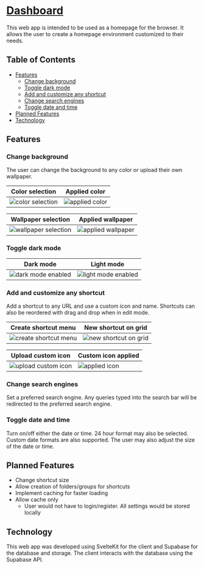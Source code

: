 # [Dashboard](https://dashboard.josephtalon.ca)
This web app is intended to be used as a homepage for the browser. It allows the user to create a homepage environment customized to their needs.

## Table of Contents
* [Features](#features)
  + [Change background](#change-background)
  + [Toggle dark mode](#toggle-dark-mode)
  + [Add and customize any shortcut](#add-and-customize-any-shortcut)
  + [Change search engines](#change-search-engines)
  + [Toggle date and time](#toggle-date-and-time)
* [Planned Features](#planned-features)
* [Technology](#technology)


## Features
### Change background
The user can change the background to any color or upload their own wallpaper.

| Color selection | Applied color |
| ---- | ---- |
| ![color selection](https://cdn.josephtalon.ca/images/BrowserDashboard/readme-images/color-select.png) | ![applied color](https://cdn.josephtalon.ca/images/BrowserDashboard/readme-images/color-applied.png) |

| Wallpaper selection | Applied wallpaper |
| ---- | ---- |
| ![wallpaper selection](https://cdn.josephtalon.ca/images/BrowserDashboard/readme-images/wallpaper-select.png) | ![applied wallpaper](https://cdn.josephtalon.ca/images/BrowserDashboard/readme-images/wallpaper-applied.png)

### Toggle dark mode

| Dark mode | Light mode |
| --- | --- |
| ![dark mode enabled](https://cdn.josephtalon.ca/images/BrowserDashboard/readme-images/dark-mode.png) | ![light mode enabled](https://cdn.josephtalon.ca/images/BrowserDashboard/readme-images/light-mode.png) |

### Add and customize any shortcut
Add a shortcut to any URL and use a custom icon and name. Shortcuts can also be reordered with drag and drop when in edit mode.

| Create shortcut menu | New shortcut on grid |
| --- | --- |
| ![create shortcut menu](https://cdn.josephtalon.ca/images/BrowserDashboard/readme-images/create-app.png) | ![new shortcut on grid](https://cdn.josephtalon.ca/images/BrowserDashboard/readme-images/new-app.png) |

| Upload custom icon | Custom icon applied |
| --- | --- |
| ![upload custom icon](https://cdn.josephtalon.ca/images/BrowserDashboard/readme-images/upload-icon.png) | ![applied icon](https://cdn.josephtalon.ca/images/BrowserDashboard/readme-images/applied-icon.png) |

### Change search engines
Set a preferred search engine. Any queries typed into the search bar will be redirected to the preferred search engine.

### Toggle date and time
Turn on/off either the date or time. 24 hour format may also be selected. Custom date formats are also supported. The user may also adjust the size of the date or time.

## Planned Features
- Change shortcut size
- Allow creation of folders/groups for shortcuts
- Implement caching for faster loading
- Allow cache only
  - User would not have to login/register. All settings would be stored locally
 
## Technology
This web app was developed using SvelteKit for the client and Supabase for the database and storage. The client interacts with the database using the Supabase API.
